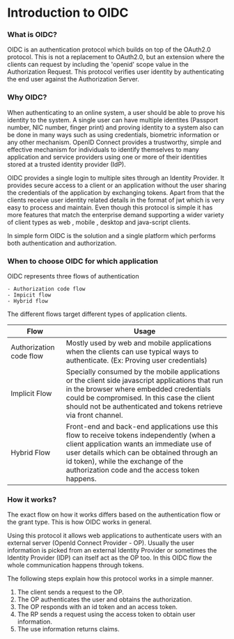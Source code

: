 # Introduction to OIDC

### What is OIDC?
OIDC is an authentication protocol which builds on top of the OAuth2.0 protocol. This is not a replacement to OAuth2.0, 
but an extension where the clients can request by including the 'openid' scope value in the Authorization Request. 
This protocol verifies user identity by authenticating the end user against the Authorization Server.

### Why OIDC?
When authenticating to an online system, a user should be able to prove his identity to the system. 
A single user can have multiple identites (Passport number, NIC number, finger print) and proving identity to a system
also can be done in many ways such as using credentials, biometric information or any other mechanism. OpenID Connect provides a 
trustworthy, simple and effective mechanism for individuals to identify themselves to many application and service 
providers using one or more of their identities stored at a trusted identity provider (IdP).

OIDC provides a single login to multiple sites through an Identity Provider. It provides secure access to a client or an
application without the user sharing the credentials of the application by exchanging tokens. Apart from that the clients
receive user identity related details in the format of jwt which is very easy to process and maintain. Even though this 
protocol is simple it has more features that match the enterprise demand supporting a wider variety of client types as 
web , mobile , desktop and  java-script clients.
 
In simple form OIDC is the solution and a single platform which performs both authentication and authorization.

### When to choose OIDC for which application
OIDC represents three flows of authentication

    - Authorization code flow
    - Impicit flow
    - Hybrid flow

The different flows target different types of application clients.

| Flow                 | Usage         | 
| --------------------- | ------------- | 
| Authorization code flow | Mostly used by web and mobile applications when the clients can use typical ways to authenticate. (Ex: Proving user credentials)  |                            
| Implicit Flow           | Specially consumed by the mobile applications or the client side javascript applications that run in the browser where embedded credentials could be compromised. In this case the client should not be authenticated and tokens retrieve via front channel.  |                              
| Hybrid Flow             | Front-end and back-end applications use this flow to receive tokens independently (when a client application wants an immediate use of user details which can be obtained through an id token), while the exchange of the authorization code and the access token happens.  | 

### How it works?

The exact flow on how it works differs based on the authentication flow or the grant type. This is how OIDC works in general.

Using this protocol it allows web applications to authenticate users with an external server (OpenId Connect Provider - 
OP). Usually the user information is picked from an external Identity Provider or sometimes the Identity Provider (IDP) 
can itself act as the OP too. In this OIDC flow the whole communication happens through tokens.

The following steps explain how this protocol works in a simple manner.
    
1. The client sends a request to the OP.
2. The OP authenticates the user and obtains the authorization.
3. The OP responds with an id token and an access token.
4. The RP sends a request using the access token to obtain user information.
5. The use information returns claims.

